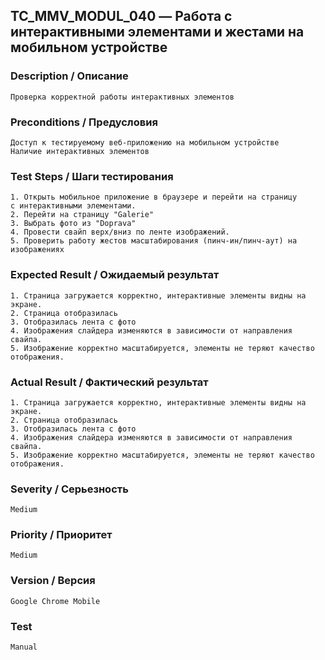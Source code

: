 ## TC_MMV_MODUL_040 — Работа с интерактивными элементами и жестами на мобильном устройстве

### Description / Описание
    Проверка корректной работы интерактивных элементов

### Preconditions / Предусловия
    Доступ к тестируемому веб-приложению на мобильном устройстве
    Наличие интерактивных элементов

### Test Steps / Шаги тестирования
    1. Открыть мобильное приложение в браузере и перейти на страницу 
    с интерактивными элементами.
    2. Перейти на страницу "Galerie"
    3. Выбрать фото из "Doprava"
    4. Провести свайп верх/вниз по ленте изображений.
    5. Проверить работу жестов масштабирования (пинч-ин/пинч-аут) на изображениях

### Expected Result / Ожидаемый результат
    1. Страница загружается корректно, интерактивные элементы видны на экране.
    2. Страница отобразилась
    3. Отобразилась лента с фото
    4. Изображения слайдера изменяются в зависимости от направления свайпа.
    5. Изображение корректно масштабируется, элементы не теряют качество отображения.


### Actual Result / Фактический результат
    1. Страница загружается корректно, интерактивные элементы видны на экране.
    2. Страница отобразилась
    3. Отобразилась лента с фото
    4. Изображения слайдера изменяются в зависимости от направления свайпа.
    5. Изображение корректно масштабируется, элементы не теряют качество отображения.

### Severity / Серьезность
    Medium

### Priority / Приоритет
    Medium

### Version / Версия
    Google Chrome Mobile

### Test
    Manual
